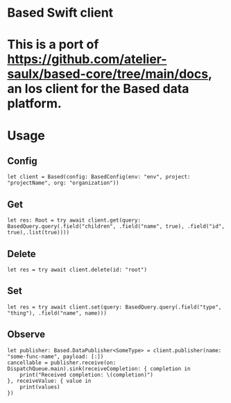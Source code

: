 # Based Swift client

This is a port of https://github.com/atelier-saulx/based-core/tree/main/docs, an Ios client for the Based data platform.
=======
# Usage

## Config
```
let client = Based(config: BasedConfig(env: "env", project: "projectName", org: "organization"))
```
## Get
```
let res: Root = try await client.get(query: BasedQuery.query(.field("children", .field("name", true), .field("id", true),.list(true))))
```
## Delete
```
let res = try await client.delete(id: "root")
```
## Set
```
let res = try await client.set(query: BasedQuery.query(.field("type", "thing"), .field("name", name)))
```
## Observe
```
let publisher: Based.DataPublisher<SomeType> = client.publisher(name: "some-func-name", payload: [:])
cancellable = publisher.receive(on: DispatchQueue.main).sink(receiveCompletion: { completion in
    print("Received completion: \(completion)")
}, receiveValue: { value in
    print(values)
})
```
